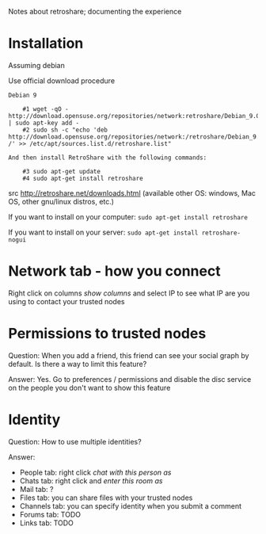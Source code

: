 Notes about retroshare; documenting the experience

# Installation

Assuming debian

Use official download procedure

```
Debian 9

    #1 wget -qO - http://download.opensuse.org/repositories/network:retroshare/Debian_9.0/Release.key | sudo apt-key add -
    #2 sudo sh -c "echo 'deb http://download.opensuse.org/repositories/network:/retroshare/Debian_9.0/ /' >> /etc/apt/sources.list.d/retroshare.list"

And then install RetroShare with the following commands:

    #3 sudo apt-get update
    #4 sudo apt-get install retroshare
```

src http://retroshare.net/downloads.html (available other OS: windows, Mac OS, other gnu/linux distros, etc.)

If you want to install on your computer: `sudo apt-get install retroshare`

If you want to install on your server: `sudo apt-get install retroshare-nogui`

# Network tab - how you connect

Right click on columns *show columns* and select IP to see what IP are you using to contact your trusted nodes

# Permissions to trusted nodes

Question: When you add a friend, this friend can see your social graph by default. Is there a way to limit this feature?

Answer: Yes. Go to preferences / permissions and disable the disc service on the people you don't want to show this feature

# Identity

Question: How to use multiple identities?

Answer:

- People tab: right click *chat with this person as*
- Chats tab: right click and *enter this room as*
- Mail tab: ?
- Files tab: you can share files with your trusted nodes
- Channels tab: you can specify identity when you submit a comment
- Forums tab: TODO
- Links tab: TODO
